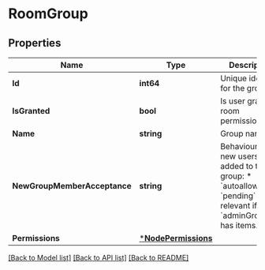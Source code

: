 # RoomGroup

## Properties
Name | Type | Description | Notes
------------ | ------------- | ------------- | -------------
**Id** | **int64** | Unique identifier for the group | [default to null]
**IsGranted** | **bool** | Is user granted room permissions | [default to null]
**Name** | **string** | Group name | [default to null]
**NewGroupMemberAcceptance** | **string** | Behaviour when new users are added to the group:  * &#x60;autoallow&#x60;  * &#x60;pending&#x60;    Only relevant if &#x60;adminGroupIds&#x60; has items. | [optional] [default to NEW_GROUP_MEMBER_ACCEPTANCE.AUTOALLOW]
**Permissions** | [***NodePermissions**](NodePermissions.md) |  | [optional] [default to null]

[[Back to Model list]](../README.md#documentation-for-models) [[Back to API list]](../README.md#documentation-for-api-endpoints) [[Back to README]](../README.md)

